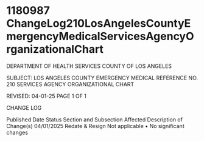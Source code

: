 # 1180987 ChangeLog210LosAngelesCountyEmergencyMedicalServicesAgencyOrganizationalChart

DEPARTMENT OF HEALTH SERVICES 
COUNTY OF LOS ANGELES 
  
SUBJECT: LOS ANGELES COUNTY EMERGENCY MEDICAL  REFERENCE NO. 210 
  SERVICES AGENCY ORGANIZATIONAL CHART 
  
 
 
REVISED: 04-01-25 PAGE 1 OF 1  
 
CHANGE LOG 
 
Published 
Date 
Status Section and 
Subsection Affected 
Description of Change(s) 
04/01/2025 Redate & 
Resign 
Not applicable 
• No significant changes
